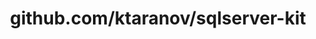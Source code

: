 ---
layout: post
title: github.com/ktaranov/sqlserver-kit
categories: link
tags: [انگلیسی, گیت‌هاب, برنامه‌نویسی]
---